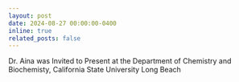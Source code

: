 ```yaml
---
layout: post
date: 2024-08-27 00:00:00-0400
inline: true
related_posts: false
---
```


Dr. Aina was Invited to Present at the Department of Chemistry and Biochemisty, California State University Long Beach
